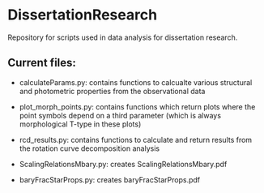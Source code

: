 # DissertationResearch
Repository for scripts used in data analysis for dissertation research.

## Current files:

 - calculateParams.py: contains functions to calcualte various structural and photometric
 properties from the observational data
 
 - plot_morph_points.py: contains functions which return plots where the point
 symbols depend on a third parameter (which is always morphological T-type
 in these plots)
 
 - rcd_results.py: contains functions to calculate and return results from
 the rotation curve decomposition analysis
 
 - ScalingRelationsMbary.py: creates ScalingRelationsMbary.pdf
 
 - baryFracStarProps.py: creates baryFracStarProps.pdf
